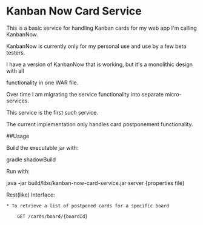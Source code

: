 # Kanban Now Card Service


This is a basic service for handling Kanban cards for my web app I'm calling KanbanNow.

KanbanNow is currently only for my personal use and use by a few beta testers.

I have a version of KanbanNow that is working, but it's a monolithic design with all

functionality in one WAR file.


Over time I am migrating the service functionality into separate micro-services.

This service is the first such service.


The current implementation only handles card postponement functionality.


##Usage

Build the executable jar with:

gradle shadowBuild

Run with:

java -jar build/libs/kanban-now-card-service.jar server {properties file}



Rest(like) Interface:

    * To retrieve a list of postponed cards for a specific board

        GET /cards/board/{boardId}




